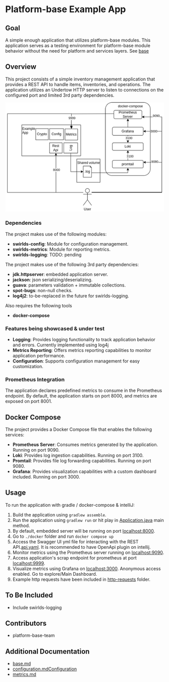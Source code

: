 # Platform-base Example App

## Goal

A simple enough application that utilizes platform-base modules. This application serves as a testing environment for platform-base module behavior without the need for platform and services layers.
See [base](../platform-sdk/docs/base/base.md)

## Overview

This project consists of a simple inventory management application that provides a REST API to handle items, inventories, and operations. The application utilizes an Undertow HTTP server to listen to connections on the configured port and limited 3rd party dependencies.

![base-sample.drawio.png](./doc/base-example.drawio.png)

### Dependencies

The project makes use of the following modules:

- **swirlds-config**: Module for configuration management.
- **swirlds-metrics**: Module for reporting metrics.
- **swirlds-logging**: TODO: pending

The project makes use of the following 3rd party dependencies:
- **jdk.httpserver**: embedded application server.
- **jackson**: json serializing/deserializing.
- **guava**: parameters validation + immutable collections.
- **spot-bugs**: non-null checks.
- **log4j2**: to-be-replaced in the future for swirlds-logging.

Also requires the following tools
- **docker-compose**

### Features being showcased & under test

- **Logging**: Provides logging functionality to track application behavior and errors. Currently implemented using log4j
- **Metrics Reporting**: Offers metrics reporting capabilities to monitor application performance.
- **Configuration**: Supports configuration management for easy customization.

### Prometheus Integration

The application declares predefined metrics to consume in the Prometheus endpoint. By default, the application starts on port 8000, and metrics are exposed on port 8001.

## Docker Compose

The project provides a Docker Compose file that enables the following services:

- **Prometheus Server**: Consumes metrics generated by the application. Running on port 9090.
- **Loki**: Provides log ingestion capabilities. Running on port 3100.
- **Promtail**: Provides file log forwarding capabilities. Running on port 9080.
- **Grafana**: Provides visualization capabilities with a custom dashboard included. Running on port 3000.

## Usage

To run the application with gradle / docker-compose & intelliJ:
1. Build the application using `gradlew assemble`.
2. Run the application using `gradlew run` or hit play in [Application.java](src%2Fmain%2Fjava%2Fcom%2Fswirlds%2Fplatform%2Fbase%2Fexample%2Fapp%2FApplication.java) main method.
3. By default, embedded server will be running on port [localhost:8000](localhost:8080/).
4. Go to `./docker` folder and run `docker compose up`
5. Access the Swagger UI yml file for interacting with the REST API.[api.yaml](src/swagger/api.yaml). It is recommended to have OpenApi plugin on intellij.
6. Monitor metrics using the Prometheus server running on [localhost:9090](http://localhost:9090/).
7. Access application's scrap endpoint for prometheus at port [localhost:9999](http://localhost:9999/).
8. Visualize metrics using Grafana on [localhost:3000](http://localhost:3000/). Anonymous access enabled. Go to explore/Main Dashboard.
9. Example http requests have been included in [http-requests](http-requests%2FItems.http) folder.


## To Be Included

- Include swirlds-logging

## Contributors

- platform-base-team

## Additional Documentation
- [base.md](..%2Fplatform-sdk%2Fdocs%2Fbase%2Fbase.md)
- [configuration.md](..%2Fplatform-sdk%2Fdocs%2Fbase%2Fconfiguration%2Fconfiguration.md)[Configuration](./base/configuration/configuration.md)
- [metrics.md](..%2Fplatform-sdk%2Fdocs%2Fbase%2Fmetrics%2Fmetrics.md)
